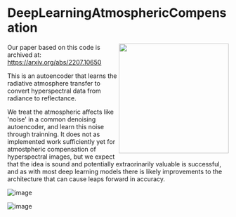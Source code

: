 # DeepLearningAtmosphericCompensation


<div>
<img align="right" width="250px" src="https://user-images.githubusercontent.com/51686251/180453646-198c14dc-73a7-400e-9ddd-8281ea568735.png">

Our paper based on this code is archived at: https://arxiv.org/abs/2207.10650
  
This is an autoencoder that learns the radiative atmosphere transfer to convert hyperspectral data from radiance to reflectance. 
  
  We treat the atmospheric affects like 'noise' in a common denoising autoencoder, and learn this noise through trainning. It does not as implemented work sufficiently yet for atmostpheric compensation of hyperspectral images, but we expect that the idea is sound and potentially extraorinarily valuable is successful, and as with most deep learning models there is likely improvements to the architecture that can cause leaps forward in accuracy.  
</div>

![image](https://user-images.githubusercontent.com/51686251/180453866-7a164f7f-6440-4028-b79b-c10ee607479d.png)

![image](https://user-images.githubusercontent.com/51686251/180454007-815c3277-0924-4123-bc2f-9fd23c244ab1.png)


